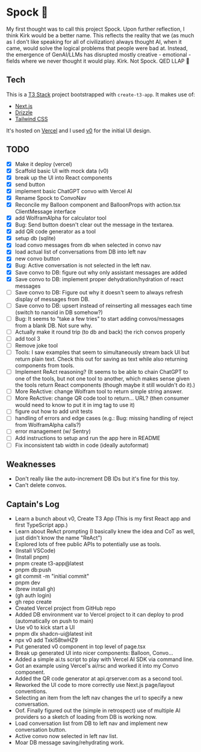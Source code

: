 # Spock 🖖

My first thought was to call this project Spock. Upon further reflection, I think Kirk would be a better name.
This reflects the reality that we (as much as I don't like speaking for all of civilization) always thought AI, when it came, would solve the logical problems that people were bad at.
Instead, the emergence of GenAI/LLMs has disrupted mostly creative - emotional - fields where we never thought it would play.
Kirk.
Not Spock.
QED LLAP 🖖

## Tech

This is a [T3 Stack](https://create.t3.gg/) project bootstrapped with `create-t3-app`.
It makes use of:

- [Next.js](https://nextjs.org)
- [Drizzle](https://orm.drizzle.team)
- [Tailwind CSS](https://tailwindcss.com)

It's hosted on [Vercel](https://vercel.com/) and I used [v0](https://v0.dev/) for the initial UI design.


## TODO
- [x] Make it deploy (vercel)
- [x] Scaffold basic UI with mock data (v0)
- [x] break up the UI into React components
- [x] send button
- [x] implement basic ChatGPT convo with Vercel AI
- [x] Rename Spock to ConvoNav
- [x] Reconcile my Balloon component and BalloonProps with action.tsx ClientMessage interface 
- [x] add WolframAlpha for calculator tool
- [x] Bug: Send button doesn't clear out the message in the textarea.
- [x] add QR code generator as a tool
- [x] setup db (sqlite)
- [x] load convo messages from db when selected in convo nav
- [x] load actual list of conversations from DB into left nav
- [x] new convo button
- [x] Bug: Active conversation is not selected in the left nav.
- [x] Save convo to DB: figure out why only assistant messages are added
- [x] Save convo to DB: implement proper dehydration/hydration of react messages
- [ ] Save convo to DB: Figure out why it doesn't seem to always refresh display of messages from DB.
- [ ] Save convo to DB: upsert instead of reinserting all messages each time (switch to nanoid in DB somehow?)
- [ ] Bug: It seems to "take a few tries" to start adding convos/messages from a blank DB. Not sure why.
- [ ] Actually make it round trip (to db and back) the rich convos properly
- [ ] add tool 3
- [ ] Remove joke tool
- [ ] Tools: I saw examples that seem to simultaneously stream back UI but return plain text. Check this out for saving as text while also returning components from tools.
- [ ] Implement ReAct reasoning? (It seems to be able to chain ChatGPT to one of the tools, but not one tool to another, which makes sense given the tools return React components (though maybe it still wouldn't do it).)
- [ ] More ReActive: change Wolfram tool to return simple string answer.
- [ ] More ReActive: change QR code tool to return... URL? (then consumer would need to know to put it in img tag to use it)
- [ ] figure out how to add unit tests
- [ ] handling of errors and edge cases (e.g.: Bug: missing handling of reject from WolframAlpha calls?)
- [ ] error management (w/ Sentry)
- [ ] Add instructions to setup and run the app here in README
- [ ] Fix inconsistent tab width in code (ideally autoformat)

## Weaknesses
- Don't really like the auto-increment DB IDs but it's fine for this toy.
- Can't delete convos.

## Captain's Log
- Learn a bunch about v0, Create T3 App (This is my first React app and first TypeScript app.)
- Learn about ReAct prompting (I basically knew the idea and CoT as well, just didn't know the name "ReAct")
- Explored lots of free public APIs to potentially use as tools.
- (Install VSCode)
- (Install pnpm)
- pnpm create t3-app@latest
- pnpm db:push
- git commit -m "initial commit"
- pnpm dev
- (brew install gh)
- (gh auth login)
- gh repo create
- Created Vercel project from GitHub repo
- Added DB environment var to Vercel project to it can deploy to prod (automatically on push to main)
- Use v0 to kick start a UI
- pnpm dlx shadcn-ui@latest init
- npx v0 add TxkI58twHZ9
- Put generated v0 component in top level of page.tsx
- Break up generated UI into nicer components: Balloon, Convo...
- Added a simple ai.ts script to play with Vercel AI SDK via command line.
- Got an example using Vercel's ai/rsc and worked it into my Convo component.
- Added the QR code generator at api.qrserver.com as a second tool.
- Reworked the UI code to more correctly use Next.js page/layout conventions.
- Selecting an item from the left nav changes the url to specify a new conversation.
- Oof. Finally figured out the (simple in retrospect) use of multiple AI providers so a sketch of loading from DB is working now.
- Load conversation list from DB to left nav and implement new conversation button.
- Active convo now selected in left nav list.
- Moar DB message saving/rehydrating work.
